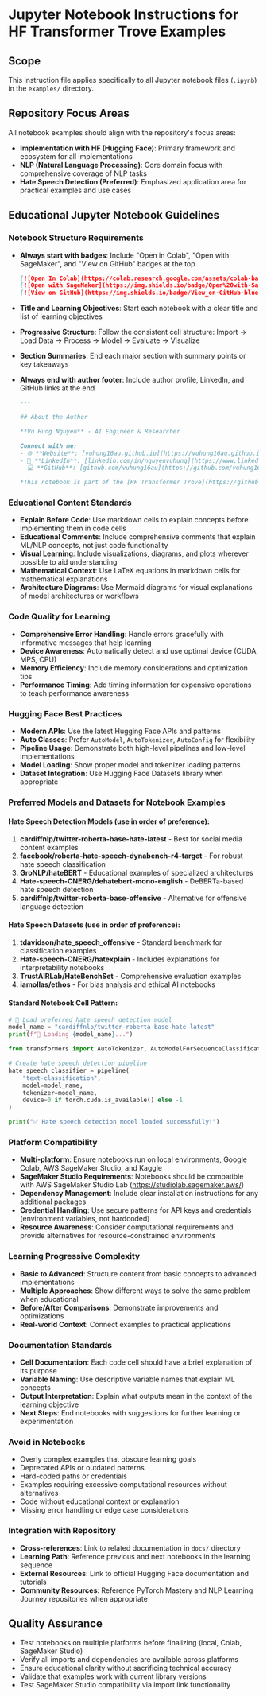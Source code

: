 # Jupyter Notebook Instructions for HF Transformer Trove Examples

## Scope
This instruction file applies specifically to all Jupyter notebook files (`.ipynb`) in the `examples/` directory.

## Repository Focus Areas
All notebook examples should align with the repository's focus areas:
- **Implementation with HF (Hugging Face)**: Primary framework and ecosystem for all implementations
- **NLP (Natural Language Processing)**: Core domain focus with comprehensive coverage of NLP tasks
- **Hate Speech Detection (Preferred)**: Emphasized application area for practical examples and use cases

## Educational Jupyter Notebook Guidelines

### Notebook Structure Requirements
- **Always start with badges**: Include "Open in Colab", "Open with SageMaker", and "View on GitHub" badges at the top
  ```markdown
  [![Open In Colab](https://colab.research.google.com/assets/colab-badge.svg)](https://colab.research.google.com/github/vuhung16au/hf-transformer-trove/blob/main/examples/NOTEBOOK_NAME.ipynb)
  [![Open with SageMaker](https://img.shields.io/badge/Open%20with-SageMaker-orange?logo=amazonaws)](https://studiolab.sagemaker.aws/import/github/vuhung16au/hf-transformer-trove/blob/main/examples/NOTEBOOK_NAME.ipynb)
  [![View on GitHub](https://img.shields.io/badge/View_on-GitHub-blue?logo=github)](https://github.com/vuhung16au/hf-transformer-trove/blob/main/examples/NOTEBOOK_NAME.ipynb)
  ```

- **Title and Learning Objectives**: Start each notebook with a clear title and list of learning objectives
- **Progressive Structure**: Follow the consistent cell structure: Import → Load Data → Process → Model → Evaluate → Visualize
- **Section Summaries**: End each major section with summary points or key takeaways
- **Always end with author footer**: Include author profile, LinkedIn, and GitHub links at the end
  ```markdown
  ---
  
  ## About the Author
  
  **Vu Hung Nguyen** - AI Engineer & Researcher
  
  Connect with me:
  - 🌐 **Website**: [vuhung16au.github.io](https://vuhung16au.github.io/)
  - 💼 **LinkedIn**: [linkedin.com/in/nguyenvuhung](https://www.linkedin.com/in/nguyenvuhung/)
  - 💻 **GitHub**: [github.com/vuhung16au](https://github.com/vuhung16au/)
  
  *This notebook is part of the [HF Transformer Trove](https://github.com/vuhung16au/hf-transformer-trove) educational series.*
  ```

### Educational Content Standards
- **Explain Before Code**: Use markdown cells to explain concepts before implementing them in code cells
- **Educational Comments**: Include comprehensive comments that explain ML/NLP concepts, not just code functionality
- **Visual Learning**: Include visualizations, diagrams, and plots wherever possible to aid understanding
- **Mathematical Context**: Use LaTeX equations in markdown cells for mathematical explanations
- **Architecture Diagrams**: Use Mermaid diagrams for visual explanations of model architectures or workflows

### Code Quality for Learning
- **Comprehensive Error Handling**: Handle errors gracefully with informative messages that help learning
- **Device Awareness**: Automatically detect and use optimal device (CUDA, MPS, CPU)
- **Memory Efficiency**: Include memory considerations and optimization tips
- **Performance Timing**: Add timing information for expensive operations to teach performance awareness

### Hugging Face Best Practices
- **Modern APIs**: Use the latest Hugging Face APIs and patterns
- **Auto Classes**: Prefer `AutoModel`, `AutoTokenizer`, `AutoConfig` for flexibility
- **Pipeline Usage**: Demonstrate both high-level pipelines and low-level implementations
- **Model Loading**: Show proper model and tokenizer loading patterns
- **Dataset Integration**: Use Hugging Face Datasets library when appropriate

### Preferred Models and Datasets for Notebook Examples

#### Hate Speech Detection Models (use in order of preference):
1. **cardiffnlp/twitter-roberta-base-hate-latest** - Best for social media content examples
2. **facebook/roberta-hate-speech-dynabench-r4-target** - For robust hate speech classification
3. **GroNLP/hateBERT** - Educational examples of specialized architectures
4. **Hate-speech-CNERG/dehatebert-mono-english** - DeBERTa-based hate speech detection
5. **cardiffnlp/twitter-roberta-base-offensive** - Alternative for offensive language detection

#### Hate Speech Datasets (use in order of preference):
1. **tdavidson/hate_speech_offensive** - Standard benchmark for classification examples
2. **Hate-speech-CNERG/hatexplain** - Includes explanations for interpretability notebooks
3. **TrustAIRLab/HateBenchSet** - Comprehensive evaluation examples
4. **iamollas/ethos** - For bias analysis and ethical AI notebooks

#### Standard Notebook Cell Pattern:
```python
# 📱 Load preferred hate speech detection model
model_name = "cardiffnlp/twitter-roberta-base-hate-latest"
print(f"🔄 Loading {model_name}...")

from transformers import AutoTokenizer, AutoModelForSequenceClassification, pipeline

# Create hate speech detection pipeline
hate_speech_classifier = pipeline(
    "text-classification",
    model=model_name,
    tokenizer=model_name,
    device=0 if torch.cuda.is_available() else -1
)

print("✅ Hate speech detection model loaded successfully!")
```

### Platform Compatibility
- **Multi-platform**: Ensure notebooks run on local environments, Google Colab, AWS SageMaker Studio, and Kaggle
- **SageMaker Studio Requirements**: Notebooks should be compatible with AWS SageMaker Studio Lab (https://studiolab.sagemaker.aws/)
- **Dependency Management**: Include clear installation instructions for any additional packages
- **Credential Handling**: Use secure patterns for API keys and credentials (environment variables, not hardcoded)
- **Resource Awareness**: Consider computational requirements and provide alternatives for resource-constrained environments

### Learning Progressive Complexity
- **Basic to Advanced**: Structure content from basic concepts to advanced implementations
- **Multiple Approaches**: Show different ways to solve the same problem when educational
- **Before/After Comparisons**: Demonstrate improvements and optimizations
- **Real-world Context**: Connect examples to practical applications

### Documentation Standards
- **Cell Documentation**: Each code cell should have a brief explanation of its purpose
- **Variable Naming**: Use descriptive variable names that explain ML concepts
- **Output Interpretation**: Explain what outputs mean in the context of the learning objective
- **Next Steps**: End notebooks with suggestions for further learning or experimentation

### Avoid in Notebooks
- Overly complex examples that obscure learning goals
- Deprecated APIs or outdated patterns
- Hard-coded paths or credentials
- Examples requiring excessive computational resources without alternatives
- Code without educational context or explanation
- Missing error handling or edge case considerations

### Integration with Repository
- **Cross-references**: Link to related documentation in `docs/` directory
- **Learning Path**: Reference previous and next notebooks in the learning sequence
- **External Resources**: Link to official Hugging Face documentation and tutorials
- **Community Resources**: Reference PyTorch Mastery and NLP Learning Journey repositories when appropriate

## Quality Assurance
- Test notebooks on multiple platforms before finalizing (local, Colab, SageMaker Studio)
- Verify all imports and dependencies are available across platforms
- Ensure educational clarity without sacrificing technical accuracy
- Validate that examples work with current library versions
- Test SageMaker Studio compatibility via import link functionality